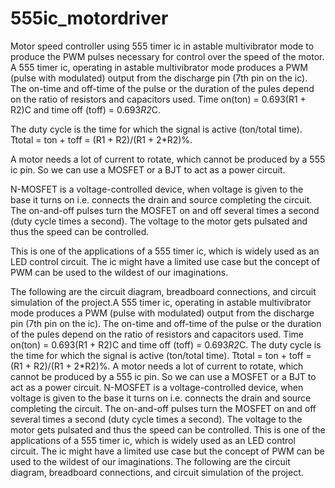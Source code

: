 # 555ic_motordriver
Motor speed controller using 555 timer ic in astable multivibrator mode to produce the PWM pulses necessary for control over the speed of the motor.
A 555 timer ic, operating in astable multivibrator mode produces a PWM (pulse with modulated) output from the discharge pin (7th pin on the ic). The on-time and off-time of the pulse or the duration of the pules depend on the ratio of resistors and capacitors used. Time on(ton) = 0.693(R1 + R2)C and time off (toff) = 0.693*R2*C. 

The duty cycle is the time for which the signal is active (ton/total time). Ttotal = ton + toff = (R1 + R2)/(R1 + 2*R2)%.

A motor needs a lot of current to rotate, which cannot be produced by a 555 ic pin. So we can use a MOSFET or a BJT to act as a power circuit.

N-MOSFET is a voltage-controlled device, when voltage is given to the base it turns on i.e. connects the drain and source completing the circuit. The on-and-off pulses turn the MOSFET on and off several times a second (duty cycle times a second). The voltage to the motor gets pulsated and thus the speed can be controlled. 

This is one of the applications of a 555 timer ic, which is widely used as an LED control circuit. The ic might have a limited use case but the concept of PWM can be used to the wildest of our imaginations. 

The following are the circuit diagram, breadboard connections, and circuit simulation of the project.A 555 timer ic, operating in astable multivibrator mode produces a PWM (pulse with modulated) output from the discharge pin (7th pin on the ic). The on-time and off-time of the pulse or the duration of the pules depend on the ratio of resistors and capacitors used. Time on(ton) = 0.693(R1 + R2)C and time off (toff) = 0.693*R2*C. The duty cycle is the time for which the signal is active (ton/total time). Ttotal = ton + toff = (R1 + R2)/(R1 + 2*R2)%. A motor needs a lot of current to rotate, which cannot be produced by a 555 ic pin. So we can use a MOSFET or a BJT to act as a power circuit. N-MOSFET is a voltage-controlled device, when voltage is given to the base it turns on i.e. connects the drain and source completing the circuit. The on-and-off pulses turn the MOSFET on and off several times a second (duty cycle times a second). The voltage to the motor gets pulsated and thus the speed can be controlled. This is one of the applications of a 555 timer ic, which is widely used as an LED control circuit. The ic might have a limited use case but the concept of PWM can be used to the wildest of our imaginations. The following are the circuit diagram, breadboard connections, and circuit simulation of the project.

